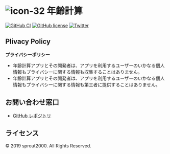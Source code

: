 # ![icon-32](https://user-images.githubusercontent.com/52094761/66297641-064bb080-e92b-11e9-883f-12a6d10ac128.png) 年齢計算

[![GitHub CI](https://github.com/sprout2000/nenrei/actions/workflows/config.yml/badge.svg)](https://github.com/sprout2000/nenrei/actions/workflows/config.yml)
[![GitHub license](https://img.shields.io/github/license/sprout2000/nenrei)](https://github.com/sprout2000/nenrei/blob/master/LICENSE.md)
[![Twitter](https://img.shields.io/twitter/url?style=flat-square&url=https%3A%2F%2Fgithub.com%2Fsprout2000%2Fnenrei%2F)](https://twitter.com/intent/tweet?text=Wow:&url=https%3A%2F%2Fgithub.com%2Fsprout2000%2Fnenrei%2F)

## Plivacy Policy

**プライバシーポリシー**

- 年齢計算アプリとその開発者は、アプリを利用するユーザーのいかなる個人情報もプライバシーに関する情報も収集することはありません。
- 年齢計算アプリとその開発者は、アプリを利用するユーザーのいかなる個人情報もプライバシーに関する情報も第三者に提供することはありません。

## お問い合わせ窓口

- [GitHub レポジトリ](https://github.com/sprout2000/nenrei/issues)

## ライセンス

© 2019 sprout2000. All Rights Reserved.
